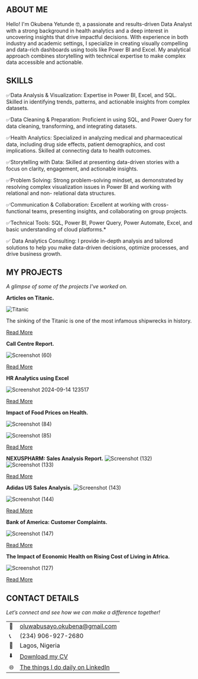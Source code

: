 <!--Section 1: Introduce your self-->
## ABOUT ME

Hello! I'm Okubena Yetunde 🤓, a passionate and results-driven Data Analyst with a strong background in health analytics and a deep interest in uncovering insights that drive impactful decisions. With experience in both industry and academic settings, I specialize in creating visually compelling and data-rich dashboards using tools like Power BI and Excel. My analytical approach combines storytelling with technical expertise to make complex data accessible and actionable.

<!--Mention your top/relevant skills here - core and soft skills-->
## SKILLS

✅Data Analysis & Visualization: Expertise in Power BI, Excel, and SQL. Skilled in identifying trends, patterns, and actionable insights from complex datasets.

✅Data Cleaning & Preparation: Proficient in using SQL, and Power Query for data cleaning, transforming, and integrating datasets.

✅Health Analytics: Specialized in analyzing medical and pharmaceutical data, including drug side effects, patient demographics, and cost implications. Skilled at connecting data to health outcomes.

✅Storytelling with Data: Skilled at presenting data-driven stories with a focus on clarity, engagement, and actionable insights.

✅Problem Solving: Strong problem-solving mindset, as demonstrated by resolving complex visualization issues in Power BI and working with relational and non- 
   relational data structures.

✅Communication & Collaboration: Excellent at working with cross-functional teams, presenting insights, and collaborating on group projects.

✅Technical Tools: SQL, Power BI, Power Query, Power Automate, Excel, and basic understanding of cloud platforms.*

✅ Data Analytics Consulting: I provide in-depth analysis and tailored solutions to help you make data-driven decisions, optimize processes, and drive business growth.

<!--Section 2: List 3-4 key projects-->
## MY PROJECTS
*A glimpse of some of the projects I've worked on.*

**Articles on Titanic.**

![Titanic](https://github.com/user-attachments/assets/d0256049-99d5-49a1-9c91-c339835ba0c1)

The sinking of the Titanic is one of the most infamous shipwrecks in history.

[Read More](https://www.linkedin.com/pulse/titanic-passenger-simple-analysis-okubena-yetunde-mux8f)

**Call Centre Report.**

![Screenshot (60)](https://github.com/user-attachments/assets/5b20dc64-80ba-4ff5-8272-a54c8fe68c08)

[Read More](https://github.com/Yettybenny/CALL-CENTRE-REPORT)

**HR Analytics using Excel**

![Screenshot 2024-09-14 123517](https://github.com/user-attachments/assets/4d7a606c-ab42-4eb6-b97b-d0736092628a)

[Read More](https://github.com/Yettybenny/HR-ANALYTICS-REPORT)

**Impact of Food Prices on Health.**

![Screenshot (84)](https://github.com/user-attachments/assets/552c0f7b-dbe1-4d4b-b1d9-4c89c18095b5)

![Screenshot (85)](https://github.com/user-attachments/assets/b61d4885-e407-4f5c-9f2b-1d2f1b94d83f)

[Read More](https://github.com/Yettybenny/IMPACT-OF-FOOD-PRICES-ON-HEALTH)

**NEXUSPHARM: Sales Analysis Report.**
![Screenshot (132)](https://github.com/user-attachments/assets/12a16dbf-b36b-4622-a8e5-3994f6be3eae)
![Screenshot (133)](https://github.com/user-attachments/assets/9bc91324-ae16-4e44-a49a-291c75e16235)

[Read More](https://github.com/Yettybenny/NEXUSPHARM)

**Adidas US Sales Analysis.**
![Screenshot (143)](https://github.com/user-attachments/assets/0a75473a-dd56-4a14-8f77-ad8faa65863b)

![Screenshot (144)](https://github.com/user-attachments/assets/48ee1a85-1fdb-45d8-a670-3587c249ab33)

[Read More](https://github.com/Yettybenny/ADIDAS-US-SALES-ANALYSIS)

**Bank of America: Customer Complaints.**

![Screenshot (147)](https://github.com/user-attachments/assets/51f15d4c-f467-4ff2-998b-44d21a0626a0)

[Read More](https://github.com/Yettybenny/BANK-OF-AMERICA-CUSTOMER-COMPLAINTS-)

**The Impact of Economic Health on Rising Cost of Living in Africa.**

![Screenshot (127)](https://github.com/user-attachments/assets/02241727-9975-4988-88a1-3d69641dd460)

[Read More](https://github.com/Yettybenny/IMPACT-OF-RISING-COSTS-OF-LIVING-ON-ECONOMIC-HEALTH-IN-AFRICA)

## CONTACT DETAILS

*Let’s connect and see how we can make a difference together!*
<table>
  <tbody>
    <tr>
      <td>📧</td>
      <td><a href="mailto:oluwabusayo.okubena@gmail.com">oluwabusayo.okubena@gmail.com</a></td>
    </tr>
    <tr>
      <td>📞</td>
      <td>(234) 906-927-2680</td>
    </tr>
    <tr>
      <td>📍</td>
      <td>Lagos, Nigeria</td>
    </tr>
    <tr>
      <td>⬇️</td>
      <td><a href="https://etuk123456.github.io/portfolio1/docs/Profile.pdf">Download my CV</a></td>
    </tr>
    <tr>
      <td>🌐</td>
      <td><a href="https://https://www.linkedin.com/in/okubena-yetunde">The things I do daily on LinkedIn</a></td>
    </tr>
  </tbody>
</table>

   
